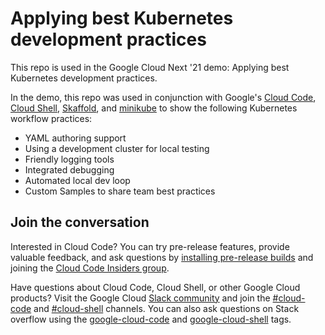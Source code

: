 # Applying best Kubernetes development practices
This repo is used in the Google Cloud Next '21 demo: Applying best Kubernetes development practices.

In the demo, this repo was used in conjunction with Google's [Cloud Code](https://cloud.google.com/code), [Cloud Shell](https://cloud.google.com/shell), [Skaffold](https://skaffold.dev), and [minikube](https://minikube.sigs.k8s.io/) to show the following Kubernetes workflow practices:
- YAML authoring support
- Using a development cluster for local testing
- Friendly logging tools
- Integrated debugging
- Automated local dev loop
- Custom Samples to share team best practices

## Join the conversation

Interested in Cloud Code? You can try pre-release features, provide valuable feedback, and ask questions by [installing pre-release builds](https://cloud.google.com/code/docs/intellij/insiders#get) and joining the [Cloud Code Insiders group](https://groups.google.com/g/cloud-code-insiders).

Have questions about Cloud Code, Cloud Shell, or other Google Cloud products? Visit the Google Cloud [Slack community](https://googlecloud-community.slack.com/) and join the [#cloud-code](https://app.slack.com/client/T0A4R5X0F/C01DCE73T5K) and [#cloud-shell](https://googlecloud-community.slack.com/messages/C6D623AMN/) channels. You can also ask questions on Stack overflow using the [google-cloud-code](https://stackoverflow.com/questions/tagged/google-cloud-code) and [google-cloud-shell](https://stackoverflow.com/questions/tagged/google-cloud-shell) tags.
